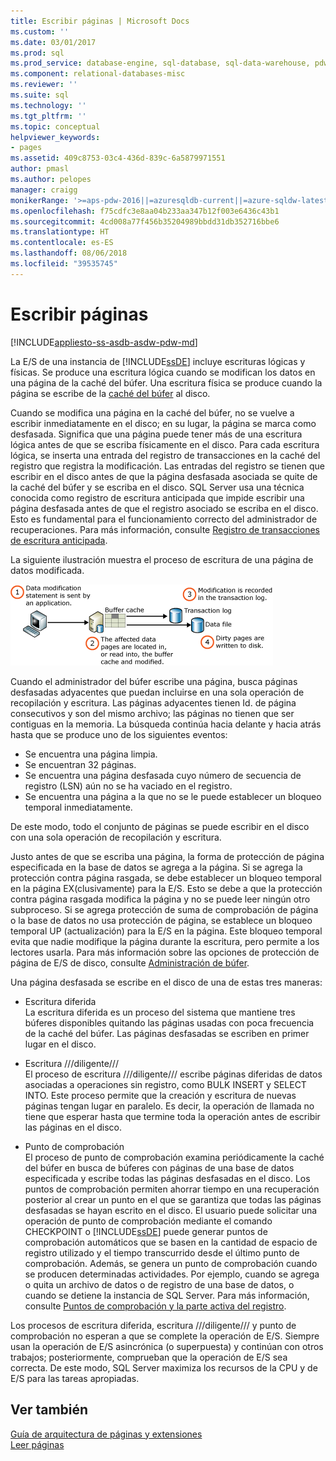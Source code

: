 ```yaml
---
title: Escribir páginas | Microsoft Docs
ms.custom: ''
ms.date: 03/01/2017
ms.prod: sql
ms.prod_service: database-engine, sql-database, sql-data-warehouse, pdw
ms.component: relational-databases-misc
ms.reviewer: ''
ms.suite: sql
ms.technology: ''
ms.tgt_pltfrm: ''
ms.topic: conceptual
helpviewer_keywords:
- pages
ms.assetid: 409c8753-03c4-436d-839c-6a5879971551
author: pmasl
ms.author: pelopes
manager: craigg
monikerRange: '>=aps-pdw-2016||=azuresqldb-current||=azure-sqldw-latest||>=sql-server-2016||=sqlallproducts-allversions||>=sql-server-linux-2017'
ms.openlocfilehash: f75cdfc3e8aa04b233aa347b12f003e6436c43b1
ms.sourcegitcommit: 4cd008a77f456b35204989bbdd31db352716bbe6
ms.translationtype: HT
ms.contentlocale: es-ES
ms.lasthandoff: 08/06/2018
ms.locfileid: "39535745"
---
```

# <a name="writing-pages"></a>Escribir páginas
[!INCLUDE[appliesto-ss-asdb-asdw-pdw-md](../includes/appliesto-ss-asdb-asdw-pdw-md.md)]

La E/S de una instancia de [!INCLUDE[ssDE](../includes/ssde-md.md)] incluye escrituras lógicas y físicas. Se produce una escritura lógica cuando se modifican los datos en una página de la caché del búfer. Una escritura física se produce cuando la página se escribe de la [caché del búfer](../relational-databases/memory-management-architecture-guide.md) al disco.

Cuando se modifica una página en la caché del búfer, no se vuelve a escribir inmediatamente en el disco; en su lugar, la página se marca como desfasada. Significa que una página puede tener más de una escritura lógica antes de que se escriba físicamente en el disco. Para cada escritura lógica, se inserta una entrada del registro de transacciones en la caché del registro que registra la modificación. Las entradas del registro se tienen que escribir en el disco antes de que la página desfasada asociada se quite de la caché del búfer y se escriba en el disco. SQL Server usa una técnica conocida como registro de escritura anticipada que impide escribir una página desfasada antes de que el registro asociado se escriba en el disco. Esto es fundamental para el funcionamiento correcto del administrador de recuperaciones. Para más información, consulte [Registro de transacciones de escritura anticipada](../relational-databases/sql-server-transaction-log-architecture-and-management-guide.md).

La siguiente ilustración muestra el proceso de escritura de una página de datos modificada.

![Writing_Pages](../relational-databases/media/writing-pages.gif)

Cuando el administrador del búfer escribe una página, busca páginas desfasadas adyacentes que puedan incluirse en una sola operación de recopilación y escritura. Las páginas adyacentes tienen Id. de página consecutivos y son del mismo archivo; las páginas no tienen que ser contiguas en la memoria. La búsqueda continúa hacia delante y hacia atrás hasta que se produce uno de los siguientes eventos:

 * Se encuentra una página limpia.
 * Se encuentran 32 páginas.
 * Se encuentra una página desfasada cuyo número de secuencia de registro (LSN) aún no se ha vaciado en el registro.
 * Se encuentra una página a la que no se le puede establecer un bloqueo temporal inmediatamente.

De este modo, todo el conjunto de páginas se puede escribir en el disco con una sola operación de recopilación y escritura. 

Justo antes de que se escriba una página, la forma de protección de página especificada en la base de datos se agrega a la página. Si se agrega la protección contra página rasgada, se debe establecer un bloqueo temporal en la página EX(clusivamente) para la E/S. Esto se debe a que la protección contra página rasgada modifica la página y no se puede leer ningún otro subproceso. Si se agrega protección de suma de comprobación de página o la base de datos no usa protección de página, se establece un bloqueo temporal UP (actualización) para la E/S en la página. Este bloqueo temporal evita que nadie modifique la página durante la escritura, pero permite a los lectores usarla. Para más información sobre las opciones de protección de página de E/S de disco, consulte [Administración de búfer](../relational-databases/memory-management-architecture-guide.md).

Una página desfasada se escribe en el disco de una de estas tres maneras: 

* Escritura diferida   
 La escritura diferida es un proceso del sistema que mantiene tres búferes disponibles quitando las páginas usadas con poca frecuencia de la caché del búfer. Las páginas desfasadas se escriben en primer lugar en el disco. 

* Escritura ///diligente///   
 El proceso de escritura ///diligente/// escribe páginas diferidas de datos asociadas a operaciones sin registro, como BULK INSERT y SELECT INTO. Este proceso permite que la creación y escritura de nuevas páginas tengan lugar en paralelo. Es decir, la operación de llamada no tiene que esperar hasta que termine toda la operación antes de escribir las páginas en el disco.

* Punto de comprobación   
 El proceso de punto de comprobación examina periódicamente la caché del búfer en busca de búferes con páginas de una base de datos especificada y escribe todas las páginas desfasadas en el disco. Los puntos de comprobación permiten ahorrar tiempo en una recuperación posterior al crear un punto en el que se garantiza que todas las páginas desfasadas se hayan escrito en el disco. El usuario puede solicitar una operación de punto de comprobación mediante el comando CHECKPOINT o [!INCLUDE[ssDE](../includes/ssde-md.md)] puede generar puntos de comprobación automáticos que se basen en la cantidad de espacio de registro utilizado y el tiempo transcurrido desde el último punto de comprobación. Además, se genera un punto de comprobación cuando se producen determinadas actividades. Por ejemplo, cuando se agrega o quita un archivo de datos o de registro de una base de datos, o cuando se detiene la instancia de SQL Server. Para más información, consulte [Puntos de comprobación y la parte activa del registro](../relational-databases/sql-server-transaction-log-architecture-and-management-guide.md).

Los procesos de escritura diferida, escritura ///diligente/// y punto de comprobación no esperan a que se complete la operación de E/S. Siempre usan la operación de E/S asincrónica (o superpuesta) y continúan con otros trabajos; posteriormente, comprueban que la operación de E/S sea correcta. De este modo, SQL Server maximiza los recursos de la CPU y de E/S para las tareas apropiadas.

## <a name="see-also"></a>Ver también
[Guía de arquitectura de páginas y extensiones](../relational-databases/pages-and-extents-architecture-guide.md)   
 [Leer páginas](../relational-databases/reading-pages.md)
